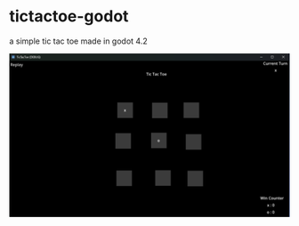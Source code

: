 # tictactoe-godot
a simple tic tac toe made in godot 4.2

![Game Preview Image](https://raw.githubusercontent.com/Armex-is-Coding/tictactoe-godot/main/tictactoe.png)
